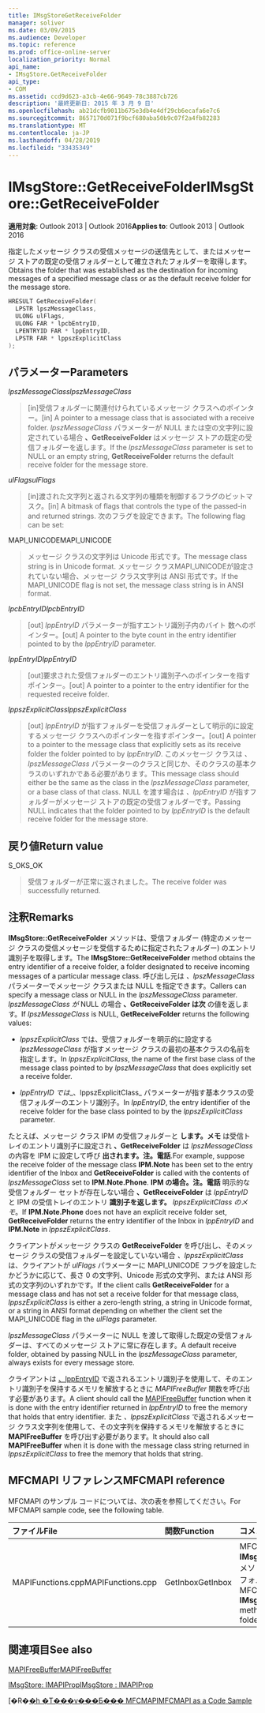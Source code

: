 ```yaml
---
title: IMsgStoreGetReceiveFolder
manager: soliver
ms.date: 03/09/2015
ms.audience: Developer
ms.topic: reference
ms.prod: office-online-server
localization_priority: Normal
api_name:
- IMsgStore.GetReceiveFolder
api_type:
- COM
ms.assetid: ccd9d623-a3cb-4e66-9649-78c3887cb726
description: '最終更新日: 2015 年 3 月 9 日'
ms.openlocfilehash: ab21dcfb9011b675e3db4e4df29cb6ecafa6e7c6
ms.sourcegitcommit: 8657170d071f9bcf680aba50b9c07f2a4fb82283
ms.translationtype: MT
ms.contentlocale: ja-JP
ms.lasthandoff: 04/28/2019
ms.locfileid: "33435349"
---
```

# <a name="imsgstoregetreceivefolder"></a><span data-ttu-id="ad575-103">IMsgStore::GetReceiveFolder</span><span class="sxs-lookup"><span data-stu-id="ad575-103">IMsgStore::GetReceiveFolder</span></span>

  
  
<span data-ttu-id="ad575-104">**適用対象**: Outlook 2013 | Outlook 2016</span><span class="sxs-lookup"><span data-stu-id="ad575-104">**Applies to**: Outlook 2013 | Outlook 2016</span></span> 
  
<span data-ttu-id="ad575-105">指定したメッセージ クラスの受信メッセージの送信先として、またはメッセージ ストアの既定の受信フォルダーとして確立されたフォルダーを取得します。</span><span class="sxs-lookup"><span data-stu-id="ad575-105">Obtains the folder that was established as the destination for incoming messages of a specified message class or as the default receive folder for the message store.</span></span>
  
```cpp
HRESULT GetReceiveFolder(
  LPSTR lpszMessageClass,
  ULONG ulFlags,
  ULONG FAR * lpcbEntryID,
  LPENTRYID FAR * lppEntryID,
  LPSTR FAR * lppszExplicitClass
);
```

## <a name="parameters"></a><span data-ttu-id="ad575-106">パラメーター</span><span class="sxs-lookup"><span data-stu-id="ad575-106">Parameters</span></span>

 <span data-ttu-id="ad575-107">_lpszMessageClass_</span><span class="sxs-lookup"><span data-stu-id="ad575-107">_lpszMessageClass_</span></span>
  
> <span data-ttu-id="ad575-108">[in]受信フォルダーに関連付けられているメッセージ クラスへのポインター。</span><span class="sxs-lookup"><span data-stu-id="ad575-108">[in] A pointer to a message class that is associated with a receive folder.</span></span> <span data-ttu-id="ad575-109">_lpszMessageClass_ パラメーターが NULL または空の文字列に設定されている場合 **、GetReceiveFolder** はメッセージ ストアの既定の受信フォルダーを返します。</span><span class="sxs-lookup"><span data-stu-id="ad575-109">If the  _lpszMessageClass_ parameter is set to NULL or an empty string, **GetReceiveFolder** returns the default receive folder for the message store.</span></span> 
    
 <span data-ttu-id="ad575-110">_ulFlags_</span><span class="sxs-lookup"><span data-stu-id="ad575-110">_ulFlags_</span></span>
  
> <span data-ttu-id="ad575-111">[in]渡された文字列と返される文字列の種類を制御するフラグのビットマスク。</span><span class="sxs-lookup"><span data-stu-id="ad575-111">[in] A bitmask of flags that controls the type of the passed-in and returned strings.</span></span> <span data-ttu-id="ad575-112">次のフラグを設定できます。</span><span class="sxs-lookup"><span data-stu-id="ad575-112">The following flag can be set:</span></span>
    
<span data-ttu-id="ad575-113">MAPI_UNICODE</span><span class="sxs-lookup"><span data-stu-id="ad575-113">MAPI_UNICODE</span></span> 
  
> <span data-ttu-id="ad575-114">メッセージ クラスの文字列は Unicode 形式です。</span><span class="sxs-lookup"><span data-stu-id="ad575-114">The message class string is in Unicode format.</span></span> <span data-ttu-id="ad575-115">メッセージ クラスMAPI_UNICODEが設定されていない場合、メッセージ クラス文字列は ANSI 形式です。</span><span class="sxs-lookup"><span data-stu-id="ad575-115">If the MAPI_UNICODE flag is not set, the message class string is in ANSI format.</span></span>
    
 <span data-ttu-id="ad575-116">_lpcbEntryID_</span><span class="sxs-lookup"><span data-stu-id="ad575-116">_lpcbEntryID_</span></span>
  
> <span data-ttu-id="ad575-117">[out]  _lppEntryID_ パラメーターが指すエントリ識別子内のバイト 数へのポインター。</span><span class="sxs-lookup"><span data-stu-id="ad575-117">[out] A pointer to the byte count in the entry identifier pointed to by the  _lppEntryID_ parameter.</span></span> 
    
 <span data-ttu-id="ad575-118">_lppEntryID_</span><span class="sxs-lookup"><span data-stu-id="ad575-118">_lppEntryID_</span></span>
  
> <span data-ttu-id="ad575-119">[out]要求された受信フォルダーのエントリ識別子へのポインターを指すポインター。</span><span class="sxs-lookup"><span data-stu-id="ad575-119">[out] A pointer to a pointer to the entry identifier for the requested receive folder.</span></span>
    
 <span data-ttu-id="ad575-120">_lppszExplicitClass_</span><span class="sxs-lookup"><span data-stu-id="ad575-120">_lppszExplicitClass_</span></span>
  
> <span data-ttu-id="ad575-121">[out]  _lppEntryID_ が指すフォルダーを受信フォルダーとして明示的に設定するメッセージ クラスへのポインターを指すポインター。</span><span class="sxs-lookup"><span data-stu-id="ad575-121">[out] A pointer to a pointer to the message class that explicitly sets as its receive folder the folder pointed to by  _lppEntryID_.</span></span> <span data-ttu-id="ad575-122">このメッセージ クラスは  _、lpszMessageClass_ パラメーターのクラスと同じか、そのクラスの基本クラスのいずれかである必要があります。</span><span class="sxs-lookup"><span data-stu-id="ad575-122">This message class should either be the same as the class in the  _lpszMessageClass_ parameter, or a base class of that class.</span></span> <span data-ttu-id="ad575-123">NULL を渡す場合は  _、lppEntryID_ が指すフォルダーがメッセージ ストアの既定の受信フォルダーです。</span><span class="sxs-lookup"><span data-stu-id="ad575-123">Passing NULL indicates that the folder pointed to by  _lppEntryID_ is the default receive folder for the message store.</span></span> 
    
## <a name="return-value"></a><span data-ttu-id="ad575-124">戻り値</span><span class="sxs-lookup"><span data-stu-id="ad575-124">Return value</span></span>

<span data-ttu-id="ad575-125">S_OK</span><span class="sxs-lookup"><span data-stu-id="ad575-125">S_OK</span></span> 
  
> <span data-ttu-id="ad575-126">受信フォルダーが正常に返されました。</span><span class="sxs-lookup"><span data-stu-id="ad575-126">The receive folder was successfully returned.</span></span>
    
## <a name="remarks"></a><span data-ttu-id="ad575-127">注釈</span><span class="sxs-lookup"><span data-stu-id="ad575-127">Remarks</span></span>

<span data-ttu-id="ad575-128">**IMsgStore::GetReceiveFolder** メソッドは、受信フォルダー (特定のメッセージ クラスの受信メッセージを受信するために指定されたフォルダー) のエントリ識別子を取得します。</span><span class="sxs-lookup"><span data-stu-id="ad575-128">The **IMsgStore::GetReceiveFolder** method obtains the entry identifier of a receive folder, a folder designated to receive incoming messages of a particular message class.</span></span> <span data-ttu-id="ad575-129">呼び出し元は  _、lpszMessageClass_ パラメーターでメッセージ クラスまたは NULL を指定できます。</span><span class="sxs-lookup"><span data-stu-id="ad575-129">Callers can specify a message class or NULL in the  _lpszMessageClass_ parameter.</span></span> <span data-ttu-id="ad575-130">_lpszMessageClass が_ NULL の場合 **、GetReceiveFolder は次** の値を返します。</span><span class="sxs-lookup"><span data-stu-id="ad575-130">If  _lpszMessageClass_ is NULL, **GetReceiveFolder** returns the following values:</span></span> 
  
- <span data-ttu-id="ad575-131">_lppszExplicitClass_ では、受信フォルダーを明示的に設定する _lpszMessageClass_ が指すメッセージ クラスの最初の基本クラスの名前を指定します。</span><span class="sxs-lookup"><span data-stu-id="ad575-131">In  _lppszExplicitClass_, the name of the first base class of the message class pointed to by  _lpszMessageClass_ that does explicitly set a receive folder.</span></span> 
    
- <span data-ttu-id="ad575-132">_lppEntryID では__、lppszExplicitClass_ パラメーターが指す基本クラスの受信フォルダーのエントリ識別子。</span><span class="sxs-lookup"><span data-stu-id="ad575-132">In  _lppEntryID_, the entry identifier of the receive folder for the base class pointed to by the  _lppszExplicitClass_ parameter.</span></span> 
    
<span data-ttu-id="ad575-133">たとえば、メッセージ クラス IPM の受信フォルダーと **します。メモ** は受信トレイのエントリ識別子に設定され **、GetReceiveFolder** は _lpszMessageClass_ の内容を IPM に設定して呼び **出されます。注。電話**.</span><span class="sxs-lookup"><span data-stu-id="ad575-133">For example, suppose the receive folder of the message class **IPM.Note** has been set to the entry identifier of the Inbox and **GetReceiveFolder** is called with the contents of  _lpszMessageClass_ set to **IPM.Note.Phone**.</span></span> <span data-ttu-id="ad575-134">**IPM の場合。注。電話** 明示的な受信フォルダー セットが存在しない場合 **、GetReceiveFolder** は _lppEntryID_ と IPM の受信トレイのエントリ **識別子を返します。** _lppszExplicitClass のメモ_。</span><span class="sxs-lookup"><span data-stu-id="ad575-134">If **IPM.Note.Phone** does not have an explicit receive folder set, **GetReceiveFolder** returns the entry identifier of the Inbox in  _lppEntryID_ and **IPM.Note** in  _lppszExplicitClass_.</span></span>
  
<span data-ttu-id="ad575-135">クライアントがメッセージ クラスの **GetReceiveFolder** を呼び出し、そのメッセージ クラスの受信フォルダーを設定していない場合  _、lppszExplicitClass_ は、クライアントが  _ulFlags_ パラメーターに MAPI_UNICODE フラグを設定したかどうかに応じて、長さ 0 の文字列、Unicode 形式の文字列、または ANSI 形式の文字列のいずれかです。</span><span class="sxs-lookup"><span data-stu-id="ad575-135">If the client calls **GetReceiveFolder** for a message class and has not set a receive folder for that message class,  _lppszExplicitClass_ is either a zero-length string, a string in Unicode format, or a string in ANSI format depending on whether the client set the MAPI_UNICODE flag in the  _ulFlags_ parameter.</span></span> 
  
<span data-ttu-id="ad575-136">_lpszMessageClass_ パラメーターに NULL を渡して取得した既定の受信フォルダーは、すべてのメッセージ ストアに常に存在します。</span><span class="sxs-lookup"><span data-stu-id="ad575-136">A default receive folder, obtained by passing NULL in the  _lpszMessageClass_ parameter, always exists for every message store.</span></span> 
  
<span data-ttu-id="ad575-137">クライアントは [、lppEntryID](mapifreebuffer.md) で返されるエントリ識別子を使用して、そのエントリ識別子を保持するメモリを解放するときに  _MAPIFreeBuffer_ 関数を呼び出す必要があります。</span><span class="sxs-lookup"><span data-stu-id="ad575-137">A client should call the [MAPIFreeBuffer](mapifreebuffer.md) function when it is done with the entry identifier returned in  _lppEntryID_ to free the memory that holds that entry identifier.</span></span> <span data-ttu-id="ad575-138">また _、lppszExplicitClass_ で返されるメッセージ クラス文字列を使用して、その文字列を保持するメモリを解放するときに **MAPIFreeBuffer** を呼び出す必要があります。</span><span class="sxs-lookup"><span data-stu-id="ad575-138">It should also call **MAPIFreeBuffer** when it is done with the message class string returned in  _lppszExplicitClass_ to free the memory that holds that string.</span></span> 
  
## <a name="mfcmapi-reference"></a><span data-ttu-id="ad575-139">MFCMAPI リファレンス</span><span class="sxs-lookup"><span data-stu-id="ad575-139">MFCMAPI reference</span></span>

<span data-ttu-id="ad575-140">MFCMAPI のサンプル コードについては、次の表を参照してください。</span><span class="sxs-lookup"><span data-stu-id="ad575-140">For MFCMAPI sample code, see the following table.</span></span>
  
|<span data-ttu-id="ad575-141">**ファイル**</span><span class="sxs-lookup"><span data-stu-id="ad575-141">**File**</span></span>|<span data-ttu-id="ad575-142">**関数**</span><span class="sxs-lookup"><span data-stu-id="ad575-142">**Function**</span></span>|<span data-ttu-id="ad575-143">**コメント**</span><span class="sxs-lookup"><span data-stu-id="ad575-143">**Comment**</span></span>|
|:-----|:-----|:-----|
|<span data-ttu-id="ad575-144">MAPIFunctions.cpp</span><span class="sxs-lookup"><span data-stu-id="ad575-144">MAPIFunctions.cpp</span></span>  <br/> |<span data-ttu-id="ad575-145">GetInbox</span><span class="sxs-lookup"><span data-stu-id="ad575-145">GetInbox</span></span>  <br/> |<span data-ttu-id="ad575-146">MFCMAPI は **、IMsgStore::GetReceiveFolder** メソッドを使用して受信トレイ フォルダーを検索します。</span><span class="sxs-lookup"><span data-stu-id="ad575-146">MFCMAPI uses the **IMsgStore::GetReceiveFolder** method to locate the Inbox folder.</span></span>  <br/> |
   
## <a name="see-also"></a><span data-ttu-id="ad575-147">関連項目</span><span class="sxs-lookup"><span data-stu-id="ad575-147">See also</span></span>



[<span data-ttu-id="ad575-148">MAPIFreeBuffer</span><span class="sxs-lookup"><span data-stu-id="ad575-148">MAPIFreeBuffer</span></span>](mapifreebuffer.md)
  
[<span data-ttu-id="ad575-149">IMsgStore: IMAPIProp</span><span class="sxs-lookup"><span data-stu-id="ad575-149">IMsgStore : IMAPIProp</span></span>](imsgstoreimapiprop.md)


<span data-ttu-id="ad575-150">[�R�[�h �T���v���Ƃ��� MFCMAPI](mfcmapi-as-a-code-sample.md)</span><span class="sxs-lookup"><span data-stu-id="ad575-150">[MFCMAPI as a Code Sample](mfcmapi-as-a-code-sample.md)</span></span>

